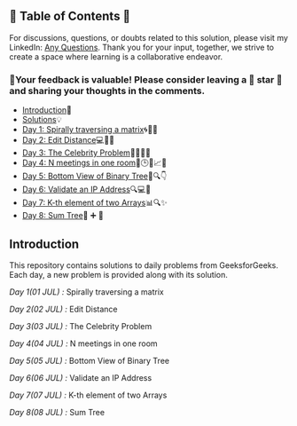 ## 📜 Table of Contents 📜

For discussions, questions, or doubts related to this solution, please visit my LinkedIn: [Any Questions](https://www.linkedin.com/in/het-patel-8b110525a/). Thank you for your input, together, we strive to create a space where learning is a collaborative endeavor.

### 🔮Your feedback is valuable! Please consider leaving a 🌟 star 🌟 and sharing your thoughts in the comments.

- [Introduction](https://github.com/Hunterdii/GeeksforGeeks-POTD/blob/main/README.md)📝
- [Solutions](https://github.com/Hunterdii/GeeksforGeeks-POTD/tree/main/August%202024%20GFG%20SOLUTION)💡
- [Day 1: Spirally traversing a matrix](https://github.com/Hunterdii/GeeksforGeeks-POTD/blob/main/August%202024%20GFG%20SOLUTION/01(Aug)%20Spirally%20traversing%20a%20matrix.md)🌀🔄📐
- [Day 2: Edit Distance](https://github.com/Hunterdii/GeeksforGeeks-POTD/blob/main/August%202024%20GFG%20SOLUTION/02(Aug)%20Edit%20Distance.md)💻🔧🔄
- [Day 3: The Celebrity Problem](https://github.com/Hunterdii/GeeksforGeeks-POTD/blob/main/August%202024%20GFG%20SOLUTION/03(Aug)%20The%20Celebrity%20Problem.md)🕵️‍♂️🎉👥
- [Day 4: N meetings in one room](https://github.com/Hunterdii/GeeksforGeeks-POTD/blob/main/August%202024%20GFG%20SOLUTION/04(Aug)%20N%20meetings%20in%20one%20room.md)📅🕒🏢📈📝
- [Day 5: Bottom View of Binary Tree](https://github.com/Hunterdii/GeeksforGeeks-POTD/blob/main/August%202024%20GFG%20SOLUTION/05(Aug)%20Bottom%20View%20of%20Binary%20Tree.md)🌳🔍👇
- [Day 6: Validate an IP Address](https://github.com/Hunterdii/GeeksforGeeks-POTD/blob/main/August%202024%20GFG%20SOLUTION/06(Aug)%20Validate%20an%20IP%20Address.md)🔍💻🔢
- [Day 7: K-th element of two Arrays](https://github.com/Hunterdii/GeeksforGeeks-POTD/blob/main/August%202024%20GFG%20SOLUTION/07(Aug)%20K-th%20element%20of%20two%20Arrays.md)📊🔍✨
- [Day 8: Sum Tree](https://github.com/Hunterdii/GeeksforGeeks-POTD/blob/main/August%202024%20GFG%20SOLUTION/08(Aug)%20Sum%20Tree.md)🌳 ➕ 🏡



 ## Introduction

This repository contains solutions to daily problems from GeeksforGeeks. Each day, a new problem is provided along with its solution.

*Day 1(01 JUL) :* Spirally traversing a matrix

*Day 2(02 JUL) :* Edit Distance

*Day 3(03 JUL) :* The Celebrity Problem

*Day 4(04 JUL) :* N meetings in one room

*Day 5(05 JUL) :* Bottom View of Binary Tree

*Day 6(06 JUL) :* Validate an IP Address

*Day 7(07 JUL) :* K-th element of two Arrays

*Day 8(08 JUL) :* Sum Tree



